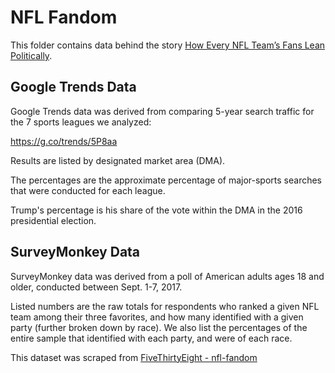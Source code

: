 # NFL Fandom

This folder contains data behind the story [How Every NFL Team’s Fans Lean Politically](https://fivethirtyeight.com/features/how-every-nfl-teams-fans-lean-politically).

## Google Trends Data
Google Trends data was derived from comparing 5-year search traffic for the 7 sports leagues we analyzed:

https://g.co/trends/5P8aa

Results are listed by designated market area (DMA).

The percentages are the approximate percentage of major-sports searches that were conducted for each league.

Trump's percentage is his share of the vote within the DMA in the 2016 presidential election.

## SurveyMonkey Data

SurveyMonkey data was derived from a poll of American adults ages 18 and older, conducted between Sept. 1-7, 2017.

Listed numbers are the raw totals for respondents who ranked a given NFL team among their three favorites, and how many identified with a given party (further broken down by race). We also list the percentages of the entire sample that identified with each party, and were of each race.

This dataset was scraped from [FiveThirtyEight - nfl-fandom](https://github.com//fivethirtyeight/data/tree/master/nfl-fandom)